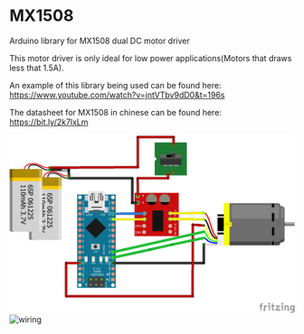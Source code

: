 # MX1508
Arduino library for MX1508 dual DC motor driver

This motor driver is only ideal for low power applications(Motors that draws less that 1.5A). 

An example of this library being used can be found here: https://www.youtube.com/watch?v=jntVTbv9dD0&t=196s

The datasheet for MX1508 in chinese can be found here: https://bit.ly/2k7lxLm

![schematic](https://raw.githubusercontent.com/Saeterncj/MX1508/master/images/MX1508ExampleWiring.png)
![wiring](https://imgur.com/a/ukzfE5Z)

